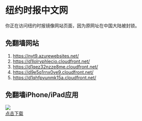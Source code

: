 <h1>纽约时报中文网</h1>
<p>你正在访问纽约时报镜像网站页面，因为原网址在中国大陆被封锁。</p>
<h2>免翻墙网站</h2>
<ol>
<li><a href="https://nyt9.azurewebsites.net/" target="1">https://nyt9.azurewebsites.net/</a></li>
<li><a href="https://d1lolrvphlecio.cloudfront.net/" target="2">https://d1lolrvphlecio.cloudfront.net/</a></li>
<li><a href="https://d1qez32nzze8me.cloudfront.net/" target="3">https://d1qez32nzze8me.cloudfront.net/</a></li>
<li><a href="https://d9e5q1rnx0ve9.cloudfront.net/" target="4">https://d9e5q1rnx0ve9.cloudfront.net/</a></li>
<li><a href="https://d1qhfpvunmk15a.cloudfront.net/" target="5">https://d1qhfpvunmk15a.cloudfront.net/</a></li>
</ol>
<h2>免翻墙iPhone/iPad应用</h2>
<p>
	<a href="https://itunes.apple.com/cn/app/niu-yue-shi-bao-zhong-wen-wang/id807498298?mt=8">
		<img src="icon175x175.jpeg" />
		<br/>点击下载
	</a>
</p>